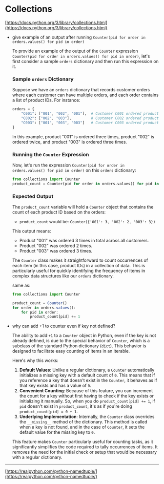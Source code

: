 # Collections

[https://docs.python.org/3/library/collections.html](https://docs.python.org/3/library/collections.html)

- give example of an output after running `Counter(pid for order in orders.values() for pid in order)`
    
    To provide an example of the output of the `Counter` expression `Counter(pid for order in orders.values() for pid in order)`, let's first consider a sample `orders` dictionary and then run this expression on it.
    
    ### Sample `orders` Dictionary
    
    Suppose we have an `orders` dictionary that records customer orders where each customer can have multiple orders, and each order contains a list of product IDs. For instance:
    
    ```python
    orders = {
        "C001": ["001", "002", "001"],  # Customer C001 ordered products 001 and 002, with 001 being ordered twice
        "C002": ["002", "003"],         # Customer C002 ordered products 002 and 003
        "C003": ["001", "003", "003"]   # Customer C003 ordered products 001 and 003, with 003 being ordered twice
    }
    ```
    
    In this example, product "001" is ordered three times, product "002" is ordered twice, and product "003" is ordered three times.
    
    ### Running the `Counter` Expression
    
    Now, let's run the expression `Counter(pid for order in orders.values() for pid in order)` on this `orders` dictionary:
    
    ```python
    from collections import Counter
    product_count = Counter(pid for order in orders.values() for pid in order)
    ```
    
    ### Expected Output
    
    The `product_count` variable will hold a `Counter` object that contains the count of each product ID based on the orders:
    
    - `product_count` would be: `Counter({'001': 3, '002': 2, '003': 3})`
    
    This output means:
    
    - Product "001" was ordered 3 times in total across all customers.
    - Product "002" was ordered 2 times.
    - Product "003" was ordered 3 times.
    
    The `Counter` class makes it straightforward to count occurrences of each item (in this case, product IDs) in a collection of data. This is particularly useful for quickly identifying the frequency of items in complex data structures like our `orders` dictionary.
    
    same as:
    
    ```jsx
    from collections import Counter
    
    product_count = Counter()
    for order in orders.values():
        for pid in order:
            product_count[pid] += 1
    ```
    
- why can add +1 to counter even if key not defined?
    
    The ability to add `+1` to a `Counter` object in Python, even if the key is not already defined, is due to the special behavior of `Counter`, which is a subclass of the standard Python dictionary (`dict`). This behavior is designed to facilitate easy counting of items in an iterable.
    
    Here's why this works:
    
    1. **Default Values**: Unlike a regular dictionary, a `Counter` automatically initializes a missing key with a default count of `0`. This means that if you reference a key that doesn't exist in the `Counter`, it behaves as if that key exists and has a value of `0`.
    2. **Convenient Counting**: Because of this feature, you can increment the count for a key without first having to check if the key exists or initializing it manually. So, when you do `product_count[pid] += 1`, if `pid` doesn't exist in `product_count`, it's as if you're doing `product_count[pid] = 0 + 1`.
    3. **Underlying Implementation**: Internally, the `Counter` class overrides the `__missing__` method of the dictionary. This method is called when a key is not found, and in the case of `Counter`, it sets the default value for the missing key to `0`.
    
    This feature makes `Counter` particularly useful for counting tasks, as it significantly simplifies the code required to tally occurrences of items. It removes the need for the initial check or setup that would be necessary with a regular dictionary.
    

---

[https://realpython.com/python-namedtuple/](https://realpython.com/python-namedtuple/)